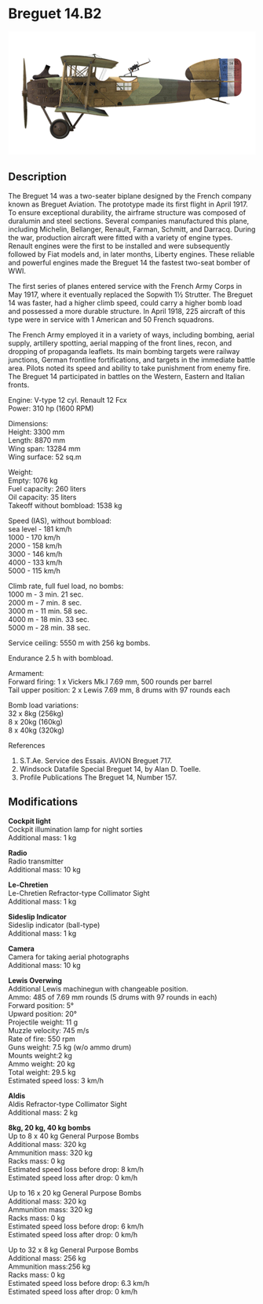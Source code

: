 # Breguet 14.B2

![breguet14](../images/planes/breguet14.png)

## Description

The Breguet 14 was a two-seater biplane designed by the French company known as Breguet Aviation. The prototype made its first flight in April 1917. To ensure exceptional durability, the airframe structure was composed of duralumin and steel sections. Several companies manufactured this plane, including Michelin, Bellanger, Renault, Farman, Schmitt, and Darracq. During the war, production aircraft were fitted with a variety of engine types. Renault engines were the first to be installed and were subsequently followed by Fiat models and, in later months, Liberty engines. These reliable and powerful engines made the Breguet 14 the fastest two-seat bomber of WWI.  
  
The first series of planes entered service with the French Army Corps in May 1917, where it eventually replaced the Sopwith 1½ Strutter. The Breguet 14 was faster, had a higher climb speed, could carry a higher bomb load and possessed a more durable structure. In April 1918, 225 aircraft of this type were in service with 1 American and 50 French squadrons.  
  
The French Army employed it in a variety of ways, including bombing, aerial supply, artillery spotting, aerial mapping of the front lines, recon, and dropping of propaganda leaflets. Its main bombing targets were railway junctions, German frontline fortifications, and targets in the immediate battle area. Pilots noted its speed and ability to take punishment from enemy fire. The Breguet 14 participated in battles on the Western, Eastern and Italian fronts.  
  
  
Engine: V-type 12 cyl. Renault 12 Fcx  
Power: 310 hp (1600 RPM)  
  
Dimensions:  
Height: 3300 mm  
Length: 8870 mm  
Wing span: 13284 mm  
Wing surface: 52 sq.m  
  
Weight:  
Empty: 1076 kg  
Fuel capacity: 260 liters  
Oil capacity: 35 liters  
Takeoff without bombload: 1538 kg  
  
Speed (IAS), without bombload:  
sea level - 181 km/h  
1000 - 170 km/h  
2000 - 158 km/h  
3000 - 146 km/h  
4000 - 133 km/h  
5000 - 115 km/h  
  
Climb rate, full fuel load, no bombs:  
1000 m -  3 min. 21 sec.  
2000 m -  7 min. 8 sec.  
3000 m - 11 min. 58 sec.  
4000 m - 18 min. 33 sec.  
5000 m - 28 min. 38 sec.  
  
Service ceiling: 5550 m with 256 kg bombs.  
  
Endurance 2.5 h with bombload.  
  
Armament:  
Forward firing: 1 x Vickers Mk.I 7.69 mm, 500 rounds per barrel  
Tail upper position: 2 x Lewis 7.69 mm, 8 drums with 97 rounds each  
  
Bomb load variations:  
32 x 8kg (256kg)  
8 x 20kg (160kg)  
8 x 40kg (320kg)  
  
References  
1) S.T.Ae. Service des Essais. AVION Breguet 717.  
2) Windsock Datafile Special Breguet 14, by Alan D. Toelle.  
3) Profile Publications The Breguet 14, Number 157.

## Modifications

**Cockpit light**  
Cockpit illumination lamp for night sorties  
Additional mass: 1 kg

**Radio**  
Radio transmitter  
Additional mass: 10 kg

**Le-Chretien**  
Le-Chretien Refractor-type Collimator Sight  
Additional mass: 1 kg

**Sideslip Indicator**  
Sideslip indicator (ball-type)  
Additional mass: 1 kg

**Camera**  
Camera for taking aerial photographs  
Additional mass: 10 kg

**Lewis Overwing**  
Additional Lewis machinegun with changeable position.  
Ammo: 485 of 7.69 mm rounds (5 drums with 97 rounds in each)  
Forward position: 5°  
Upward position: 20°  
Projectile weight: 11 g  
Muzzle velocity: 745 m/s  
Rate of fire: 550 rpm  
Guns weight: 7.5 kg (w/o ammo drum)  
Mounts weight:2 kg  
Ammo weight: 20 kg  
Total weight: 29.5 kg  
Estimated speed loss: 3 km/h

**Aldis**  
Aldis Refractor-type Collimator Sight  
Additional mass: 2 kg

**8kg, 20 kg, 40 kg bombs**  
Up to 8 x 40 kg General Purpose Bombs  
Additional mass: 320 kg  
Ammunition mass: 320 kg  
Racks mass: 0 kg  
Estimated speed loss before drop: 8 km/h  
Estimated speed loss after drop: 0 km/h  
  
Up to 16 x 20 kg General Purpose Bombs  
Additional mass: 320 kg  
Ammunition mass: 320 kg  
Racks mass: 0 kg  
Estimated speed loss before drop: 6 km/h  
Estimated speed loss after drop: 0 km/h  
  
Up to 32 x 8 kg General Purpose Bombs  
Additional mass: 256 kg  
Ammunition mass:256 kg  
Racks mass: 0 kg  
Estimated speed loss before drop: 6.3 km/h  
Estimated speed loss after drop: 0 km/h
